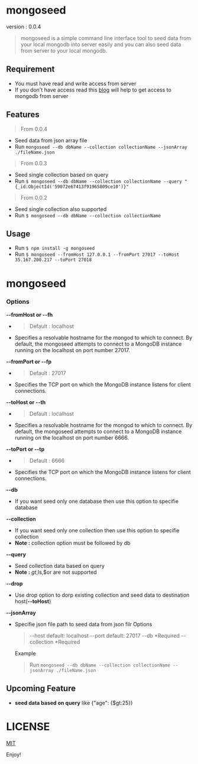 # mongoseed
  version : 0.0.4

> mongoseed is a simple command line interface tool to seed data from your local mongodb into server easily and you can also seed data from server to your local mongodb.

## Requirement
- You must have read and write access from server
- If you don't have access read this [blog](https://www.digitalocean.com/community/tutorials/how-to-securely-configure-a-production-mongodb-server) will help to get access to mongodb from server

## Features
> From 0.0.4
- Seed data from json array file
- Run `mongoseed --db dbName --collection collectionName --jsonArray ./fileName.json`
> From 0.0.3
- Seed single collection based on query
- Run `$ mongoseed --db dbName --collection collectionName --query "{_id:ObjectId('59072e67413f91965809ce10')}"`
> From 0.0.2
- Seed single collection also supported
- Run `$ mongoseed --db dbName --collection collectionName`

## Usage

- Run `$ npm install -g mongoseed`
- Run `$ mongoseed --fromHost 127.0.0.1 --fromPort 27017 --toHost 35.167.200.217 --toPort 27018`

# mongoseed

### Options
 **--fromHost or --fh**
  - >Default : localhost
  - Specifies a resolvable hostname for the mongod to which to connect. By default, the mongoseed attempts to connect to a MongoDB instance running on the localhost on port number 27017.

**--fromPort or --fp**
  - >Default : 27017
  - Specifies the TCP port on which the MongoDB instance listens for client connections.

**--toHost or --th**
  - >Default : localhost
  - Specifies a resolvable hostname for the mongod to which to connect. By default, the mongoseed attempts to connect to a MongoDB instance running on the localhost on port number 6666.

**--toPort or --tp**
  - >Default : 6666
  - Specifies the TCP port on which the MongoDB instance listens for client connections.

**--db**
  - If you want seed only one database then use this option to specifie database 

**--collection**
  - If you want seed only one  collection then use this option to specifie collection
  - **Note :** collection option must be followed by db 

**--query**
  - Seed collection data based on query
  - **Note :** $gt,$ls,$or are not supported

**--drop**
  - Use drop option to dorp existing collection and seed data to destination host(**--toHost**)

**--jsonArray**
  - Specifie json file path to seed data from json filr
   Options
    > --host  default: localhost
    > --port  default: 27017
    > --db  *Required
    > --collection *Required 

    Example 
    > Run `mongoseed --db dbName --collection collectionName --jsonArray ./fileName.json`

## Upcoming Feature
  - **seed data based on query** like {"age": {$gt:25}}
  
# LICENSE
[MIT](https://github.com/anbuksv/mongoseed/blob/master/LICENSE)

Enjoy!
